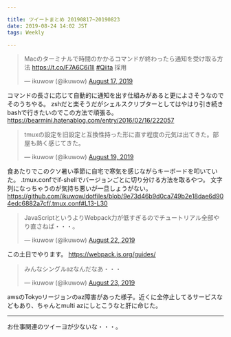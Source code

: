```yaml
---

title: ツイートまとめ 20190817~20190823
date: 2019-08-24 14:02 JST
tags: Weekly

---
```


<blockquote class="twitter-tweet"><p lang="ja" dir="ltr">Macのターミナルで時間のかかるコマンドが終わったら通知を受け取る方法 <a href="https://t.co/F7A6C6i1ll">https://t.co/F7A6C6i1ll</a> <a href="https://twitter.com/hashtag/Qiita?src=hash&amp;ref_src=twsrc%5Etfw">#Qiita</a> 採用</p>&mdash; ikuwow (@ikuwow) <a href="https://twitter.com/ikuwow/status/1162717132561321985?ref_src=twsrc%5Etfw">August 17, 2019</a></blockquote>


コマンドの長さに応じて自動的に通知を出す仕組みがあると更によさそうなのでそのうちやる。
zshだと楽そうだがシェルスクリプターとしてはやはり引き続きbashで行きたいのでこの方法で頑張る。
https://bearmini.hatenablog.com/entry/2016/02/16/222057

<blockquote class="twitter-tweet"><p lang="ja" dir="ltr">tmuxの設定を旧設定と互換性持った形に直す程度の元気は出てきた。部屋も熱く感じてきた。</p>&mdash; ikuwow (@ikuwow) <a href="https://twitter.com/ikuwow/status/1163443393168494592?ref_src=twsrc%5Etfw">August 19, 2019</a></blockquote>

食あたりでこのクソ暑い季節に自宅で寒気を感じながらキーボードを叩いていた。
.tmux.confでif-shellでバージョンごとに切り分ける方法を取るやつ。
文字列になっちゃうのが気持ち悪いが一旦しょうがない。
https://github.com/ikuwow/dotfiles/blob/9e73d46b9d0ca749b2e18dae6d904edc6882a7cf/.tmux.conf#L13-L30

<blockquote class="twitter-tweet"><p lang="ja" dir="ltr">JavaScriptというよりWebpack力が低すぎるのでチュートリアル全部やり直さねば・・・。</p>&mdash; ikuwow (@ikuwow) <a href="https://twitter.com/ikuwow/status/1164356978157793282?ref_src=twsrc%5Etfw">August 22, 2019</a></blockquote>

この土日でやります。
https://webpack.js.org/guides/

<blockquote class="twitter-tweet"><p lang="ja" dir="ltr">みんなシングルazなんだなあ・・・</p>&mdash; ikuwow (@ikuwow) <a href="https://twitter.com/ikuwow/status/1164830353430704128?ref_src=twsrc%5Etfw">August 23, 2019</a></blockquote>

awsのTokyoリージョンのaz障害があった様子。近くに全停止してるサービスなどもあり、ちゃんとmulti azにしとこうなと肝に命じた。

---

お仕事関連のツイーヨが少ないな・・・。

